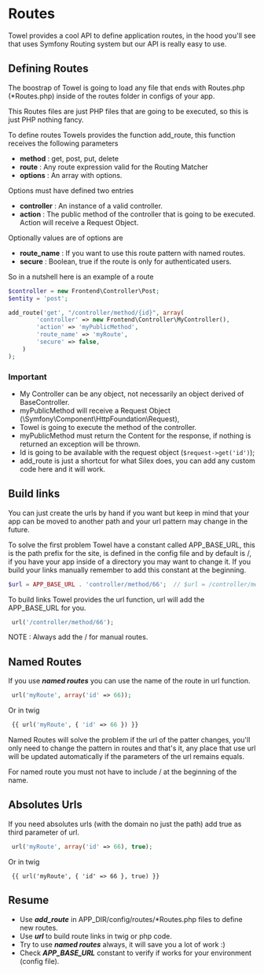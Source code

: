 Routes
======

Towel provides a cool API to define application routes, in the hood you'll see that uses Symfony Routing
system but our API is really easy to use.

## Defining Routes ##

The boostrap of Towel is going to load any file that ends with Routes.php (*Routes.php) inside of the routes folder
in configs of your app.

This Routes files are just PHP files that are going to be executed, so this is just PHP nothing fancy.

To define routes Towels provides the function add_route, this function receives the following parameters

 * **method** : get, post, put, delete
 * **route** : Any route expression valid for the Routing Matcher
 * **options** : An array with options.

Options must have defined two entries

 * **controller** : An instance of a valid controller.
 * **action** : The public method of the controller that is going to be executed. Action will receive a Request Object.

Optionally values are of options are

 * **route_name** : If you want to use this route pattern with named routes.
 * **secure** : Boolean, true if the route is only for authenticated users.

So in a nutshell here is an example of a route

````php
$controller = new Frontend\Controller\Post;
$entity = 'post';

add_route('get', "/controller/method/{id}", array(
        'controller' => new Frontend\Controller\MyController(),
        'action' => 'myPublicMethod',
        'route_name' => 'myRoute',
        'secure' => false,
    )
);
````

### Important ###

* My Controller can be any object, not necessarily an object derived of BaseController.
* myPublicMethod will receive a Request Object (\Symfony\Component\HttpFoundation\Request),
* Towel is going to execute the method of the controller.
* myPublicMethod must return the Content for the response, if nothing is returned an exception will be thrown.
* Id is going to be available with the request object (```$request->get('id')```);
* add_route is just a shortcut for what Silex does, you can add any custom code here and it will work.

## Build links ##

You can just create the urls by hand if you want but keep in mind that your app can be moved to another path and
your url pattern may change in the future.

To solve the first problem Towel have a constant called APP_BASE_URL, this is the path prefix for the site, is defined
in the config file and by default is /, if you have your app inside of a directory you may want to change it. If you build
your links manually remember to add this constant at the beginning.

````php
$url = APP_BASE_URL . 'controller/method/66';  // $url = /controller/method/66
````

To build links Towel provides the url function, url will add the APP_BASE_URL for you.

````php
 url('/controller/method/66');
````

NOTE : Always add the / for manual routes.

## Named Routes ##

If you use ***named routes*** you can use the name of the route in url function.

````php
 url('myRoute', array('id' => 66));
````

Or in twig

````php
 {{ url('myRoute', { 'id' => 66 }) }}
````

Named Routes will solve the problem if the url of the patter changes, you'll only need to change the pattern in routes
and that's it, any place that use url will be updated automatically if the parameters of the url remains equals.

For named route you must not have to include / at the beginning of the name.

## Absolutes Urls ##

If you need absolutes urls (with the domain no just the path) add true as third parameter of url.


````php
 url('myRoute', array('id' => 66), true);
````

Or in twig

````hp
 {{ url('myRoute', { 'id' => 66 }, true) }}
````

## Resume ##

* Use ***add_route*** in APP_DIR/config/routes/*Routes.php files to define new routes.
* Use ***url*** to build route links in twig or php code.
* Try to use ***named routes*** always, it will save you a lot of work :)
* Check ***APP_BASE_URL*** constant to verify if works for your environment (config file).